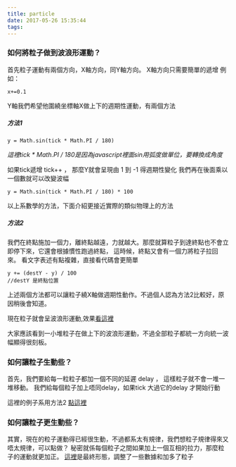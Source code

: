 ```yaml
---
title: particle
date: 2017-05-26 15:35:44
tags:
---
```


### 如何將粒子做到波浪形運動？ 
首先粒子運動有兩個方向，X軸方向，同Y軸方向。
X軸方向只需要簡單的遞增 例如：
	
	x+=0.1

Y軸我們希望他圍繞坐標軸X做上下的週期性運動，有兩個方法
##### 方法1 

	y = Math.sin(tick * Math.PI / 180)
_這裡tick * Math.PI / 180是因為javascript裡面sin用弧度做單位，要轉換成角度_

如果tick遞增 tick++ ， 那麼Y就會呈現由 1 到 -1 得週期性變化 
我們再在後面乘以一個數就可以改變波幅
	
	y = Math.sin(tick * Math.PI / 180) * 100 

以上系數學的方法，下面介紹更接近實際的類似物理上的方法

##### 方法2

我們在終點施加一個力，離終點越遠，力就越大。那麼就算粒子到達終點也不會立即停下來，它還會根據慣性跑過終點，
這時候，終點又會有一個力將粒子拉回來。
看文字表述有點複雜，直接看代碼會更簡單
	
	y += (destY - y) / 100
	//destY 是終點位置

上述兩個方法都可以讓粒子繞X軸做週期性動作。不過個人認為方法2比較好，原因稍後會知道。


現在粒子就會呈波浪形運動,效果[看這裡](https://codepen.io/jokersk/pen/EmJNEE?editors=1011)

大家應該看到一小堆粒子在做上下的波浪形運動，不過全部粒子都統一方向統一波幅顯得很刻板。


### 如何讓粒子生動些？ 

首先，我們要給每一粒粒子都加一個不同的延遲 delay ， 這樣粒子就不會一堆一堆移動。
我們給每個粒子加上唔同delay，如果tick 大過它的delay 才開始行動

這裡的例子系用方法2 [點這裡](https://codepen.io/jokersk/pen/ybrMvB?editors=1011) 


### 如何讓粒子更生動些？ 
其實，現在的粒子運動得已經很生動，不過都系太有規律，我們想粒子規律得來又唔太規律，可以點做？ 
秘密就係每個粒子之間如果加上一個互相的拉力，那麼粒子的運動就更加正。
[這裡](https://codepen.io/jokersk/pen/jmRBoO?editors=1010)是最終形態，調整了一些數據和加多了粒子 

	